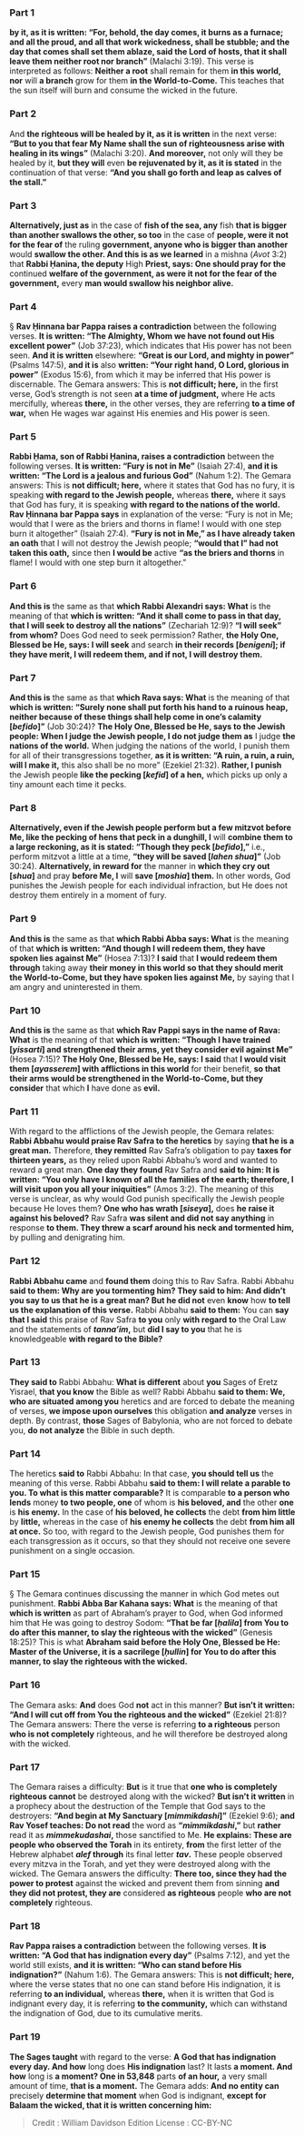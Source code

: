 
### Part 1
<b>by it, as it is written: “For, behold, the day comes, it burns as a furnace; and all the proud, and all that work wickedness, shall be stubble; and the day that comes shall set them ablaze, said the Lord of hosts, that it shall leave them neither root nor branch”</b> (Malachi 3:19). This verse is interpreted as follows: <b>Neither a root</b> shall remain for them <b>in this world, nor</b> will <b>a branch</b> grow for them <b>in the World-to-Come.</b> This teaches that the sun itself will burn and consume the wicked in the future.

### Part 2
And <b>the righteous will be healed by it, as it is written</b> in the next verse: <b>“But to you that fear My Name shall the sun of righteousness arise with healing in its wings”</b> (Malachi 3:20). <b>And moreover,</b> not only will they be healed by it, <b>but they will</b> even <b>be rejuvenated by it, as it is stated</b> in the continuation of that verse: <b>“And you shall go forth and leap as calves of the stall.”</b>

### Part 3
<b>Alternatively, just as</b> in the case of <b>fish of the sea, any</b> fish <b>that is bigger than another swallows the other, so too</b> in the case of <b>people, were it not for the fear of</b> the ruling <b>government, anyone who is bigger than another</b> would <b>swallow the other. And this is as we learned</b> in a mishna (<i>Avot</i> 3:2) that <b>Rabbi Ḥanina, the deputy</b> High <b>Priest, says: One should pray for the</b> continued <b>welfare of the government, as were it not for the fear of the government,</b> every <b>man would swallow his neighbor alive.</b>

### Part 4
§ <b>Rav Ḥinnana bar Pappa raises a contradiction</b> between the following verses. <b>It is written: “The Almighty, Whom we have not found out His excellent power”</b> (Job 37:23), which indicates that His power has not been seen. <b>And it is written</b> elsewhere: <b>“Great is our Lord, and mighty in power”</b> (Psalms 147:5), <b>and it is</b> also <b>written: “Your right hand, O Lord, glorious in power”</b> (Exodus 15:6), from which it may be inferred that His power is discernable. The Gemara answers: This is <b>not difficult; here,</b> in the first verse, God’s strength is not seen <b>at a time of judgment,</b> where He acts mercifully, whereas <b>there,</b> in the other verses, they are referring <b>to a time of war,</b> when He wages war against His enemies and His power is seen.

### Part 5
<b>Rabbi Ḥama, son of Rabbi Ḥanina, raises a contradiction</b> between the following verses. <b>It is written: “Fury is not in Me”</b> (Isaiah 27:4), <b>and it is written: “The Lord is a jealous and furious God”</b> (Nahum 1:2). The Gemara answers: This is <b>not difficult; here,</b> where it states that God has no fury, it is speaking <b>with regard to the Jewish people,</b> whereas <b>there,</b> where it says that God has fury, it is speaking <b>with regard to the nations of the world. Rav Ḥinnana bar Pappa says</b> in explanation of the verse: “Fury is not in Me; would that I were as the briers and thorns in flame! I would with one step burn it altogether” (Isaiah 27:4). <b>“Fury is not in Me,” as I have already taken an oath</b> that I will not destroy the Jewish people; <b>“would that I” had not taken this oath,</b> since then <b>I would be</b> active <b>“as the briers and thorns</b> in flame! I would with one step burn it altogether.”

### Part 6
<b>And this is</b> the same as that <b>which Rabbi Alexandri says: What</b> is the meaning of that <b>which is written: “And it shall come to pass in that day, that I will seek to destroy all the nations”</b> (Zechariah 12:9)? <b>“I will seek” from whom?</b> Does God need to seek permission? Rather, <b>the Holy One, Blessed be He, says: I will seek</b> and search <b>in their records [<i>benigeni</i>]; if they have merit, I will redeem them, and if not, I will destroy them.</b>

### Part 7
<b>And this is</b> the same as that <b>which Rava says: What</b> is the meaning of that <b>which is written: “Surely none shall put forth his hand to a ruinous heap, neither because of these things shall help come in one’s calamity [<i>befido</i>]”</b> (Job 30:24)? <b>The Holy One, Blessed be He, says to the Jewish people: When I judge the Jewish people, I do not judge them as</b> I judge <b>the nations of the world.</b> When judging the nations of the world, I punish them for all of their transgressions together, <b>as it is written: “A ruin, a ruin, a ruin, will I make it,</b> this also shall be no more” (Ezekiel 21:32). <b>Rather, I punish</b> the Jewish people <b>like the pecking [<i>kefid</i>] of a hen,</b> which picks up only a tiny amount each time it pecks.

### Part 8
<b>Alternatively, even if the Jewish people perform but a few mitzvot before Me, like the pecking of hens that peck in a dunghill, I</b> will <b>combine them to a large reckoning, as it is stated: “Though they peck [<i>befido</i>],”</b> i.e., perform mitzvot a little at a time, <b>“they will be saved [<i>lahen shua</i>]”</b> (Job 30:24). <b>Alternatively, in reward for</b> the manner in <b>which they cry out [<i>shua</i>]</b> and pray <b>before Me, I</b> will <b>save [<i>moshia</i>] them.</b> In other words, God punishes the Jewish people for each individual infraction, but He does not destroy them entirely in a moment of fury.

### Part 9
<b>And this is</b> the same as that <b>which Rabbi Abba says: What</b> is the meaning of that <b>which is written: “And though I will redeem them, they have spoken lies against Me”</b> (Hosea 7:13)? <b>I said</b> that <b>I would redeem them through</b> taking away <b>their money in this world so that they should merit the World-to-Come, but they have spoken lies against Me,</b> by saying that I am angry and uninterested in them.

### Part 10
<b>And this is</b> the same as that <b>which Rav Pappi says in the name of Rava: What</b> is the meaning of that <b>which is written: “Though I have trained [<i>yissarti</i>] and strengthened their arms, yet they consider evil against Me”</b> (Hosea 7:15)? <b>The Holy One, Blessed be He, says: I said</b> that <b>I would visit them [<i>ayasserem</i>] with afflictions in this world</b> for their benefit, <b>so that their arms would be strengthened in the World-to-Come, but they consider</b> that which <b>I</b> have done as <b>evil.</b>

### Part 11
With regard to the afflictions of the Jewish people, the Gemara relates: <b>Rabbi Abbahu would praise Rav Safra to the heretics</b> by saying <b>that he is a great man.</b> Therefore, <b>they remitted</b> Rav Safra’s obligation to pay <b>taxes for thirteen years,</b> as they relied upon Rabbi Abbahu’s word and wanted to reward a great man. <b>One day they found</b> Rav Safra and <b>said to him: It is written: “You only have I known of all the families of the earth; therefore, I will visit upon you all your iniquities”</b> (Amos 3:2). The meaning of this verse is unclear, as why would God punish specifically the Jewish people because He loves them? <b>One who has wrath [<i>siseya</i>],</b> does <b>he raise it against his beloved?</b> Rav Safra <b>was silent and did not say anything</b> in response <b>to them. They threw a scarf around his neck and tormented him,</b> by pulling and denigrating him.

### Part 12
<b>Rabbi Abbahu came</b> and <b>found them</b> doing this to Rav Safra. Rabbi Abbahu <b>said to them: Why are you tormenting him? They said to him: And didn’t you say to us that he is a great man? But he did not</b> even <b>know</b> how <b>to tell us the explanation of this verse.</b> Rabbi Abbahu <b>said to them:</b> You can <b>say that I said</b> this praise of Rav Safra <b>to you</b> only <b>with regard to</b> the Oral Law and the statements of <b><i>tanna’im</i>,</b> but <b>did I say to you</b> that he is knowledgeable <b>with regard to the Bible?</b>

### Part 13
<b>They said to</b> Rabbi Abbahu: <b>What is different</b> about <b>you</b> Sages of Eretz Yisrael, <b>that you know</b> the Bible as well? Rabbi Abbahu <b>said to them: We, who are situated among you</b> heretics and are forced to debate the meaning of verses, <b>we impose upon ourselves</b> this obligation <b>and analyze</b> verses in depth. By contrast, <b>those</b> Sages of Babylonia, who are not forced to debate you, <b>do not analyze</b> the Bible in such depth.

### Part 14
The heretics <b>said to</b> Rabbi Abbahu: In that case, <b>you should tell us</b> the meaning of this verse. Rabbi Abbahu <b>said to them: I will relate a parable to you. To what is this matter comparable?</b> It is comparable <b>to a person who lends</b> money <b>to two people, one</b> of whom is <b>his beloved, and</b> the other <b>one</b> is <b>his enemy.</b> In the case of <b>his beloved, he collects</b> the debt <b>from him little</b> by <b>little,</b> whereas in the case of <b>his enemy he collects</b> the debt <b>from him all at once.</b> So too, with regard to the Jewish people, God punishes them for each transgression as it occurs, so that they should not receive one severe punishment on a single occasion.

### Part 15
§ The Gemara continues discussing the manner in which God metes out punishment. <b>Rabbi Abba Bar Kahana says: What</b> is the meaning of that <b>which is written</b> as part of Abraham’s prayer to God, when God informed him that He was going to destroy Sodom: <b>“That be far [<i>ḥalila</i>] from You to do after this manner, to slay the righteous with the wicked”</b> (Genesis 18:25)? This is what <b>Abraham said before the Holy One, Blessed be He: Master of the Universe, it is a sacrilege [<i>ḥullin</i>] for You to do after this manner, to slay the righteous with the wicked.</b>

### Part 16
The Gemara asks: <b>And</b> does God <b>not</b> act in this manner? <b>But isn’t it written: “And I will cut off from You the righteous and the wicked”</b> (Ezekiel 21:8)? The Gemara answers: There the verse is referring <b>to a righteous</b> person <b>who is not completely</b> righteous, and he will therefore be destroyed along with the wicked.

### Part 17
The Gemara raises a difficulty: <b>But</b> is it true that <b>one who is completely righteous cannot</b> be destroyed along with the wicked? <b>But isn’t it written</b> in a prophecy about the destruction of the Temple that God says to the destroyers: <b>“And begin at My Sanctuary [<i>mimmikdashi</i>]”</b> (Ezekiel 9:6); <b>and Rav Yosef teaches: Do not read</b> the word as <b>“<i>mimmikdashi</i>,”</b> but <b>rather</b> read it as <b><i>mimmekudashai</i>,</b> those sanctified to Me. <b>He explains: These are people who observed the Torah</b> in its entirety, <b>from</b> the first letter of the Hebrew alphabet <b><i>alef</i> through</b> its final letter <b><i>tav</i>.</b> These people observed every mitzva in the Torah, and yet they were destroyed along with the wicked. The Gemara answers the difficulty: <b>There too, since they had the power to protest</b> against the wicked and prevent them from sinning <b>and they did not protest, they are</b> considered <b>as righteous</b> people <b>who are not completely</b> righteous.

### Part 18
<b>Rav Pappa raises a contradiction</b> between the following verses. <b>It is written: “A God that has indignation every day”</b> (Psalms 7:12), and yet the world still exists, <b>and it is written: “Who can stand before His indignation?”</b> (Nahum 1:6). The Gemara answers: This is <b>not difficult; here,</b> where the verse states that no one can stand before His indignation, it is referring <b>to an individual,</b> whereas <b>there,</b> when it is written that God is indignant every day, it is referring <b>to the community,</b> which can withstand the indignation of God, due to its cumulative merits.

### Part 19
<b>The Sages taught</b> with regard to the verse: <b>A God that has indignation every day. And how</b> long does <b>His indignation</b> last? It lasts <b>a moment. And how</b> long is <b>a moment? One in 53,848</b> parts <b>of an hour,</b> a very small amount of time, <b>that is a moment.</b> The Gemara adds: <b>And no entity can</b> precisely <b>determine that moment</b> when God is indignant, <b>except for Balaam the wicked, that it is written concerning him:</b>

>Credit : William Davidson Edition
>License : CC-BY-NC